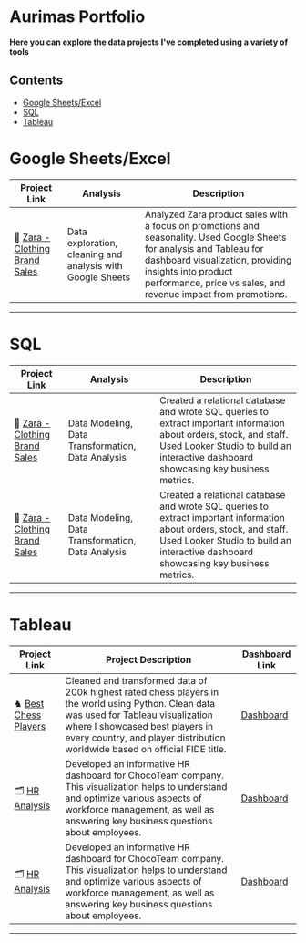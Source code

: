 # Aurimas Portfolio

**Here you can explore the data projects I've completed using a variety of tools**

## Contents

* [Google Sheets/Excel](#google-sheets-excel)
* [SQL](#sql)
* [Tableau](#tableau)

# Google Sheets/Excel

| Project Link | Analysis | Description | 
|---|---|---|
| 👕 [Zara - Clothing Brand Sales](https://github.com/Aurimas-N/Zara_Sales_By_Clothing_Type/blob/main/README.md)| Data exploration, cleaning and analysis with Google Sheets | Analyzed Zara product sales with a focus on promotions and seasonality. Used Google Sheets for analysis and Tableau for dashboard visualization, providing insights into product performance, price vs sales, and revenue impact from promotions.

***

# SQL

| Project Link | Analysis | Description | 
|---|---|---|
| 👕 [Zara - Clothing Brand Sales](README.md) | Data Modeling, Data Transformation, Data Analysis | Created a relational database and wrote SQL queries to extract important information about orders, stock, and staff. Used Looker Studio to build an interactive dashboard showcasing key business metrics.
| 👕 [Zara - Clothing Brand Sales](README.md) | Data Modeling, Data Transformation, Data Analysis | Created a relational database and wrote SQL queries to extract important information about orders, stock, and staff. Used Looker Studio to build an interactive dashboard showcasing key business metrics.

***

# Tableau

| Project Link | Project Description | Dashboard Link |
|---|---|---|
| ♞ [Best Chess Players](https://github.com/MantasTech/Chess-Players/tree/main) | Cleaned and transformed data of 200k highest rated chess players in the world using Python. Clean data was used for Tableau visualization where I showcased best players in every country, and player distribution worldwide based on official FIDE title. | [Dashboard](https://public.tableau.com/app/profile/mantastech/viz/chess_17027630680570/Dashboard1) |
| 🗂️ [HR Analysis](https://github.com/MantasTech/Tiny-Repo/blob/main/HR_Dashboard/HR_Dashboard.md) | Developed an informative HR dashboard for ChocoTeam company. This visualization helps to understand and optimize various aspects of workforce management, as well as answering key business questions about employees.  | [Dashboard](https://public.tableau.com/app/profile/mantastech/viz/HRDashboard_17034291773930/Dashboard1) |
| 🗂️ [HR Analysis](https://github.com/MantasTech/Tiny-Repo/blob/main/HR_Dashboard/HR_Dashboard.md) | Developed an informative HR dashboard for ChocoTeam company. This visualization helps to understand and optimize various aspects of workforce management, as well as answering key business questions about employees.  | [Dashboard](https://public.tableau.com/app/profile/mantastech/viz/HRDashboard_17034291773930/Dashboard1) |

***
